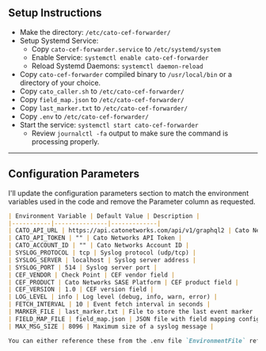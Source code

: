 ## Setup Instructions
* Make the directory: `/etc/cato-cef-forwarder/`
* Setup Systemd Service:
  * Copy `cato-cef-forwarder.service` to `/etc/systemd/system`
  * Enable Service: `systemctl enable cato-cef-forwarder`
  * Reload Systemd Daemons: `systemctl daemon-reload`
* Copy `cato-cef-forwarder` compiled binary to `/usr/local/bin` or a directory of your choice.
* Copy `cato_caller.sh` to `/etc/cato-cef-forwarder/`
* Copy `field_map.json` to `/etc/cato-cef-forwarder/`
* Copy `last_marker.txt` to `/etc/cato-cef-forwarder/`
* Copy `.env` to `/etc/cato-cef-forwarder/`
* Start the service: `systemctl start cato-cef-forwarder`
  * Review `journalctl -fa` output to make sure the command is processing properly.

---

## Configuration Parameters

I'll update the configuration parameters section to match the environment variables used in the code and remove the Parameter column as requested.

```markdown
| Environment Variable | Default Value | Description |
|-----------|---------------|-------------|
| CATO_API_URL | https://api.catonetworks.com/api/v1/graphql2 | Cato Networks API URL |
| CATO_API_TOKEN | "" | Cato Networks API Token |
| CATO_ACCOUNT_ID | "" | Cato Networks Account ID |
| SYSLOG_PROTOCOL | tcp | Syslog protocol (udp/tcp) |
| SYSLOG_SERVER | localhost | Syslog server address |
| SYSLOG_PORT | 514 | Syslog server port |
| CEF_VENDOR | Check Point | CEF vendor field |
| CEF_PRODUCT | Cato Networks SASE Platform | CEF product field |
| CEF_VERSION | 1.0 | CEF version field |
| LOG_LEVEL | info | Log level (debug, info, warn, error) |
| FETCH_INTERVAL | 10 | Event fetch interval in seconds |
| MARKER_FILE | last_marker.txt | File to store the last event marker |
| FIELD_MAP_FILE | field_map.json | JSON file with field mapping configuration |
| MAX_MSG_SIZE | 8096 | Maximum size of a syslog message |

You can either reference these from the .env file `EnvironmentFile` reference in the systemd unit file or directly via `ENVIRONMENT=`. The API Key should never be stored within the systemd unit file and should be locked down to the service run-as user or root via `chmod 0600`

